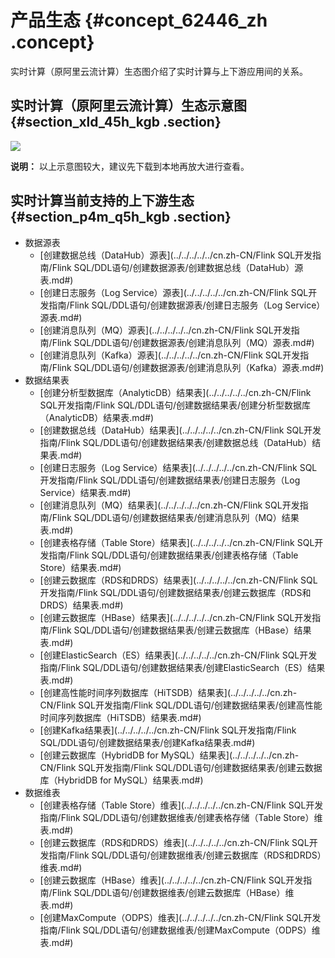 # 产品生态 {#concept_62446_zh .concept}

实时计算（原阿里云流计算）生态图介绍了实时计算与上下游应用间的关系。

## 实时计算（原阿里云流计算）生态示意图 {#section_xld_45h_kgb .section}

![](http://static-aliyun-doc.oss-cn-hangzhou.aliyuncs.com/assets/img/40798/155531766132113_zh-CN.png)

**说明：** 以上示意图较大，建议先下载到本地再放大进行查看。

## 实时计算当前支持的上下游生态 {#section_p4m_q5h_kgb .section}

-   数据源表
    -   [创建数据总线（DataHub）源表](../../../../../cn.zh-CN/Flink SQL开发指南/Flink SQL/DDL语句/创建数据源表/创建数据总线（DataHub）源表.md#)
    -   [创建日志服务（Log Service）源表](../../../../../cn.zh-CN/Flink SQL开发指南/Flink SQL/DDL语句/创建数据源表/创建日志服务（Log Service）源表.md#)
    -   [创建消息队列（MQ）源表](../../../../../cn.zh-CN/Flink SQL开发指南/Flink SQL/DDL语句/创建数据源表/创建消息队列（MQ）源表.md#)
    -   [创建消息队列（Kafka）源表](../../../../../cn.zh-CN/Flink SQL开发指南/Flink SQL/DDL语句/创建数据源表/创建消息队列（Kafka）源表.md#)
-   数据结果表
    -   [创建分析型数据库（AnalyticDB）结果表](../../../../../cn.zh-CN/Flink SQL开发指南/Flink SQL/DDL语句/创建数据结果表/创建分析型数据库（AnalyticDB）结果表.md#)
    -   [创建数据总线（DataHub）结果表](../../../../../cn.zh-CN/Flink SQL开发指南/Flink SQL/DDL语句/创建数据结果表/创建数据总线（DataHub）结果表.md#)
    -   [创建日志服务（Log Service）结果表](../../../../../cn.zh-CN/Flink SQL开发指南/Flink SQL/DDL语句/创建数据结果表/创建日志服务（Log Service）结果表.md#)
    -   [创建消息队列（MQ）结果表](../../../../../cn.zh-CN/Flink SQL开发指南/Flink SQL/DDL语句/创建数据结果表/创建消息队列（MQ）结果表.md#)
    -   [创建表格存储（Table Store）结果表](../../../../../cn.zh-CN/Flink SQL开发指南/Flink SQL/DDL语句/创建数据结果表/创建表格存储（Table Store）结果表.md#)
    -   [创建云数据库（RDS和DRDS）结果表](../../../../../cn.zh-CN/Flink SQL开发指南/Flink SQL/DDL语句/创建数据结果表/创建云数据库（RDS和DRDS）结果表.md#)
    -   [创建云数据库（HBase）结果表](../../../../../cn.zh-CN/Flink SQL开发指南/Flink SQL/DDL语句/创建数据结果表/创建云数据库（HBase）结果表.md#)
    -   [创建ElasticSearch（ES）结果表](../../../../../cn.zh-CN/Flink SQL开发指南/Flink SQL/DDL语句/创建数据结果表/创建ElasticSearch（ES）结果表.md#)
    -   [创建高性能时间序列数据库（HiTSDB）结果表](../../../../../cn.zh-CN/Flink SQL开发指南/Flink SQL/DDL语句/创建数据结果表/创建高性能时间序列数据库（HiTSDB）结果表.md#)
    -   [创建Kafka结果表](../../../../../cn.zh-CN/Flink SQL开发指南/Flink SQL/DDL语句/创建数据结果表/创建Kafka结果表.md#)
    -   [创建云数据库（HybridDB for MySQL）结果表](../../../../../cn.zh-CN/Flink SQL开发指南/Flink SQL/DDL语句/创建数据结果表/创建云数据库（HybridDB for MySQL）结果表.md#)
-   数据维表
    -   [创建表格存储（Table Store）维表](../../../../../cn.zh-CN/Flink SQL开发指南/Flink SQL/DDL语句/创建数据维表/创建表格存储（Table Store）维表.md#)
    -   [创建云数据库（RDS和DRDS）维表](../../../../../cn.zh-CN/Flink SQL开发指南/Flink SQL/DDL语句/创建数据维表/创建云数据库（RDS和DRDS）维表.md#)
    -   [创建云数据库（HBase）维表](../../../../../cn.zh-CN/Flink SQL开发指南/Flink SQL/DDL语句/创建数据维表/创建云数据库（HBase）维表.md#)
    -   [创建MaxCompute（ODPS）维表](../../../../../cn.zh-CN/Flink SQL开发指南/Flink SQL/DDL语句/创建数据维表/创建MaxCompute（ODPS）维表.md#)

